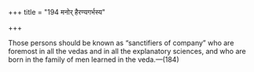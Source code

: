 +++
title = "194 मनोर् हैरण्यगर्भस्य"

+++

Those persons should be known as “sanctifiers of company” who are foremost in all the vedas and in all the explanatory sciences, and who are born in the family of men learned in the veda.—(184)